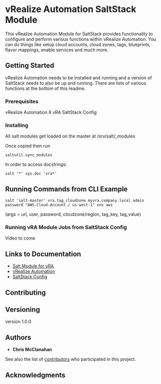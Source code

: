 # vRealize Automation SaltStack Module

This vRealize Automation Module for SaltStack provides functionality to configure and perform various functions within vRealize Automation. You can do things like setup cloud accounts, cloud zones, tags, blueprints, flavor mappings, enable services and much more.

## Getting Started

vRealize Automation needs to be installed and running and a version of SaltStack needs to also be up and running. There are lists of various functions at the bottom of this readme.

### Prerequisites

vRealize Automation 8
vRA SaltStack Config

### Installing

All salt modules get loaded on the master at /srv/salt/_modules

Once copied then run 

```
saltutil.sync_modules
```

In order to access docstrings: 

```
salt '*' sys.doc 'vra*'
```

## Running Commands from CLI Example 

```
salt 'salt-master' vra.tag_cloudzone myvra.company.local admin password "AWS-Cloud-Account / us-west-1" env aws
```

(args = url, user, password, cloudzone/region, tag_key, tag_value)

### Running vRA Module Jobs from SaltStack Config

Video to come

## Links to Documentation

* [Salt Module for vRA](https://vmwarecmbutmm.github.io/salt_module_for_vra/)
* [vRealize Automation](https://docs.vmware.com/en/vRealize-Automation/index.html) 
* [SaltStack Config](https://docs.vmware.com/en/vRealize-Automation/8.1/SaltStackConfig_Help_v64.pdf) 

## Contributing


## Versioning

version 1.0.0

## Authors

* **Chris McClanahan** 

See also the list of [contributors](https://github.com/your/project/contributors) who participated in this project.


## Acknowledgments


